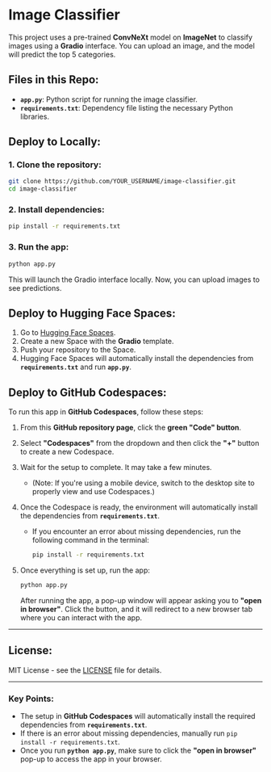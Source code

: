 # **Image Classifier**  
This project uses a pre-trained **ConvNeXt** model on **ImageNet** to classify images using a **Gradio** interface. You can upload an image, and the model will predict the top 5 categories.

## **Files in this Repo**:
- **`app.py`**: Python script for running the image classifier.
- **`requirements.txt`**: Dependency file listing the necessary Python libraries.

## **Deploy to Locally**:

### **1. Clone the repository**:
```bash
git clone https://github.com/YOUR_USERNAME/image-classifier.git
cd image-classifier
```

### **2. Install dependencies**:
```bash
pip install -r requirements.txt
```

### **3. Run the app**:
```bash
python app.py
```

This will launch the Gradio interface locally. Now, you can upload images to see predictions.

## **Deploy to Hugging Face Spaces**:

1. Go to [Hugging Face Spaces](https://huggingface.co/spaces).
2. Create a new Space with the **Gradio** template.
3. Push your repository to the Space.
4. Hugging Face Spaces will automatically install the dependencies from **`requirements.txt`** and run **`app.py`**.

## **Deploy to GitHub Codespaces**:

To run this app in **GitHub Codespaces**, follow these steps:

1. From this **GitHub repository page**, click the **green "Code" button**.
2. Select **"Codespaces"** from the dropdown and then click the **"+"** button to create a new Codespace.
3. Wait for the setup to complete. It may take a few minutes.
   - (Note: If you're using a mobile device, switch to the desktop site to properly view and use Codespaces.)
4. Once the Codespace is ready, the environment will automatically install the dependencies from **`requirements.txt`**.  
   - If you encounter an error about missing dependencies, run the following command in the terminal:
     ```bash
     pip install -r requirements.txt
     ```

5. Once everything is set up, run the app:
   ```bash
   python app.py
   ```

   After running the app, a pop-up window will appear asking you to **"open in browser"**. Click the button, and it will redirect to a new browser tab where you can interact with the app.

---

## **License**:
MIT License - see the [LICENSE](LICENSE) file for details.

---

### **Key Points**:
- The setup in **GitHub Codespaces** will automatically install the required dependencies from **`requirements.txt`**.
- If there is an error about missing dependencies, manually run `pip install -r requirements.txt`.
- Once you run **`python app.py`**, make sure to click the **"open in browser"** pop-up to access the app in your browser.
